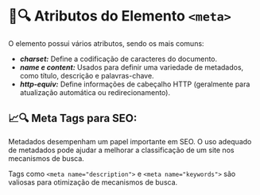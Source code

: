 # 🔑🔍 **Atributos do Elemento** `<meta>`

O elemento <meta> possui vários atributos, sendo os mais comuns:
- ***charset:*** Define a codificação de caracteres do documento.
- ***name e content:*** Usados para definir uma variedade de metadados, como título, descrição e palavras-chave.
- ***http-equiv:*** Define informações de cabeçalho HTTP (geralmente para atualização automática ou redirecionamento).

## 📈🔍 Meta Tags para SEO:

Metadados desempenham um papel importante em SEO. O uso adequado de metadados pode ajudar a melhorar a classificação de um site nos mecanismos de busca.

Tags como `<meta name="description">` e `<meta name="keywords">` são valiosas para otimização de mecanismos de busca.
